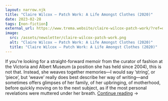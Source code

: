 ```yaml
---
layout: narrow.njk
title: "Claire Wilcox – Patch Work: A Life Amongst Clothes (2020)"
date: 2023-02-28
tags: [non-fiction]
external_url: https://www.trema.website/claire-wilcox-patch-work/?ref=daniel.pizza
image:
  src: /assets/newsletter/claire-wilcox-patch-work.png
  alt: "Claire Wilcox – Patch Work: A Life Amongst Clothes (2020)"
  title: "Claire Wilcox – Patch Work: A Life Amongst Clothes (2020)"
---
```


If you're looking for a straight-forward memoir from the curator of fashion at the Victoria and Albert Museum (a position she has held since 2004), this is not that. Instead, she weaves together memories—I would say ‘string’, or ‘piece’, but ‘weave’ really does best describe her way of writing—and sometimes offers glimpses of her family, of her upbringing, of motherhood, before quickly moving on to the next subject, as if the most personal revelations were muttered under her breath. <a href="{{ external_url }}" title="Read my recommendation for Patch Work: A Life Amongst Clothes by Claire Wilcox" rel="external" target="_blank">Continue reading</a> →
